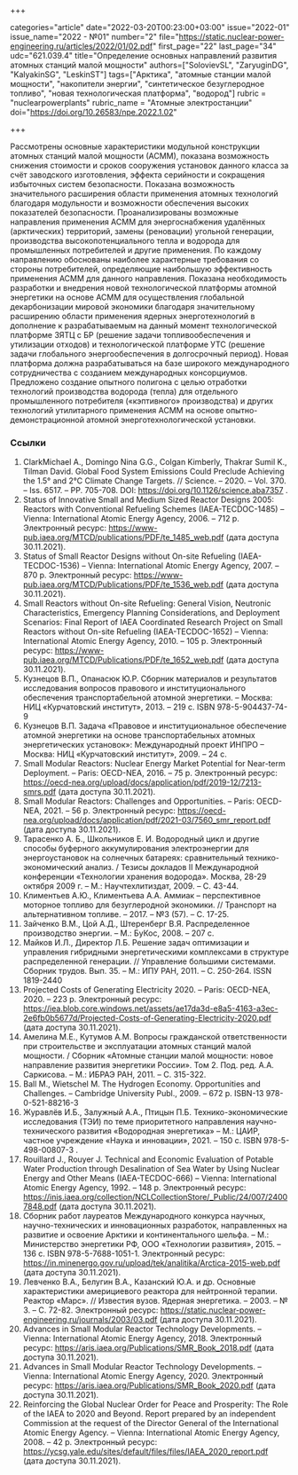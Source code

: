 +++

categories="article"
date="2022-03-20T00:23:00+03:00"
issue="2022-01"
issue_name="2022 - №01"
number="2"
file="https://static.nuclear-power-engineering.ru/articles/2022/01/02.pdf"
first_page="22"
last_page="34"
udc="621.039.4"
title="Определение основных направлений развития атомных станций малой мощности"
authors=["SolovievSL", "ZaryuginDG", "KalyakinSG", "LeskinST"]
tags=["Арктика", "атомные станции малой мощности", "накопители энергии", "синтетическое безуглеродное топливо", "новая технологическая платформа", "водород"]
rubric = "nuclearpowerplants"
rubric_name = "Aтомные электростанции"
doi="https://doi.org/10.26583/npe.2022.1.02"

+++

Рассмотрены основные характеристики модульной конструкции атомных станций малой мощности (АСММ), показана возможность снижения стоимости и сроков сооружения установок данного класса за счёт заводского изготовления, эффекта серийности и сокращения избыточных систем безопасности. Показана возможность значительного расширения области применения атомных технологий благодаря модульности и возможности обеспечения высоких показателей безопасности. Проанализированы возможные направления применения АСММ для энергоснабжения удалённых (арктических) территорий, замены (реновации) угольной генерации, производства высокопотенциального тепла и водорода для промышленных потребителей и другие применения. По каждому направлению обоснованы наиболее характерные требования со стороны потребителей, определяющие наибольшую эффективность применения АСММ для данного направления. Показана необходимость разработки и внедрения новой технологической платформы атомной энергетики на основе АСММ для осуществления глобальной декарбонизации мировой экономики благодаря значительному расширению области применения ядерных энерготехнологий в дополнение к разрабатываемым на данный момент технологической платформе ЗЯТЦ с БР (решение задачи топливообеспечения и утилизации отходов) и технологической платформе УТС (решение задачи глобального энергообеспечения в долгосрочный период). Новая платформа должна разрабатываться на базе широкого международного сотрудничества с созданием международных консорциумов. Предложено создание опытного полигона с целью отработки технологий производства водорода (тепла) для отдельного промышленного потребителя («кэптивного» производства) и других технологий утилитарного применения АСММ на основе опытно-демонстрационной атомной энерготехнологической установки.

### Ссылки

1. ClarkMichael A., Domingo Nina G.G., Colgan Kimberly, Thakrar Sumil K., Tilman David. Global Food System Emissions Could Preclude Achieving the 1.5° and 2°C Climate Change Targets. // Science. – 2020. – Vol. 370. – Iss. 6517. – PP. 705-708. DOI: https://doi.org/10.1126/science.aba7357 .
2. Status of Innovative Small and Medium Sized Reactor Designs 2005: Reactors with Conventional Refueling Schemes (IAEA-TECDOC-1485) – Vienna: International Atomic Energy Agency, 2006. – 712 p. Электронный ресурс: https://www-pub.iaea.org/MTCD/publications/PDF/te_1485_web.pdf (дата доступа 30.11.2021).
3. Status of Small Reactor Designs without On-site Refueling (IAEA-TECDOC-1536) – Vienna: International Atomic Energy Agency, 2007. – 870 p. Электронный ресурс: https://www-pub.iaea.org/MTCD/Publications/PDF/te_1536_web.pdf (дата доступа 30.11.2021).
4. Small Reactors without On-site Refueling: General Vision, Neutronic Characteristics, Emergency Planning Considerations, and Deployment Scenarios: Final Report of IAEA Coordinated Research Project on Small Reactors without On-site Refueling (IAEA-TECDOC-1652) – Vienna: International Atomic Energy Agency, 2010. – 105 p. Электронный ресурс: https://www-pub.iaea.org/MTCD/Publications/PDF/te_1652_web.pdf (дата доступа 30.11.2021).
5. Кузнецов В.П., Опанасюк Ю.Р. Сборник материалов и результатов исследования вопросов правового и институционального обеспечения транспортабельной атомной энергетики. – Москва: НИЦ «Курчатовский институт», 2013. – 219 с. ISBN 978-5-904437-74-9
6. Кузнецов В.П. Задача «Правовое и институциональное обеспечение атомной энергетики на основе транспортабельных атомных энергетических установок»: Международный проект ИНПРО – Москва: НИЦ «Курчатовский институт», 2009. – 24 с.
7. Small Modular Reactors: Nuclear Energy Market Potential for Near-term Deployment. – Paris: OECD-NEA, 2016. – 75 р. Электронный ресурс: https://oecd-nea.org/upload/docs/application/pdf/2019-12/7213-smrs.pdf (дата доступа 30.11.2021).
8. Small Modular Reactors: Challenges and Opportunities. – Paris: OECD-NEA, 2021. – 56 р. Электронный ресурс: https://oecd-nea.org/upload/docs/application/pdf/2021-03/7560_smr_report.pdf (дата доступа 30.11.2021).
9. Тарасенко А. Б., Школьников Е. И. Водородный цикл и другие способы буферного аккумулирования электроэнергии для энергоустановок на солнечных батареях: сравнительный технико-экономический анализ. / Тезисы докладов II Международной конференции «Технологии хранения водорода». Москва, 28-29 октября 2009 г. – М.: Научтехлитиздат, 2009. – С. 43-44.
10. Климентьев А.Ю., Климентьева А.А. Аммиак – перспективное моторное топливо для безуглеродной экономики. // Транспорт на альтернативном топливе. – 2017. – №3 (57). – С. 17-25.
11. Зайченко В.М., Цой А.Д., Штеренберг В.Я. Распределенное производство энергии. – М.: БуКос, 2008. – 207 с.
12. Майков И.Л., Директор Л.Б. Решение задач оптимизации и управления гибридными энергетическими комплексами в структуре распределенной генерации. // Управление большими системами. Сборник трудов. Вып. 35. – М.: ИПУ РАН, 2011. – С. 250-264. ISSN 1819-2440
13. Projected Costs of Generating Electricity 2020. – Paris: OECD-NEA, 2020. – 223 р. Электронный ресурс: https://iea.blob.core.windows.net/assets/ae17da3d-e8a5-4163-a3ec-2e6fb0b5677d/Projected-Costs-of-Generating-Electricity-2020.pdf (дата доступа 30.11.2021).
14. Амелина М.Е., Кутумов А.М. Вопросы гражданской ответственности при строительстве и эксплуатации атомных станций малой мощности. / Сборник «Атомные станции малой мощности: новое направление развития энергетики России». Том 2. Под. ред. А.А. Саркисова. – М.: ИБРАЭ РАН, 2011. – С. 315-322.
15. Ball M., Wietschel M. The Hydrogen Economy. Opportunities and Challenges. – Cambridge University Publ., 2009. – 672 p. ISBN-13 978-0-521-88216-3
16. Журавлёв И.Б., Залужный А.А., Птицын П.Б. Технико-экономические исследования (ТЭИ) по теме приоритетного направления научно-технического развития «Водородная энергетика» – М.: ЦАИР, частное учреждение «Наука и инновации», 2021. – 150 с. ISBN 978-5-498-00807-3 .
17. Rouillard J., Rouyer J. Technical and Economic Evaluation of Potable Water Production through Desalination of Sea Water by Using Nuclear Energy and Other Means (IAEA-TECDOC-666) – Vienna: International Atomic Energy Agency, 1992. – 148 p. Электронный ресурс: https://inis.iaea.org/collection/NCLCollectionStore/_Public/24/007/24007848.pdf (дата доступа 30.11.2021).
18. Сборник работ лауреатов Международного конкурса научных, научно-технических и инновационных разработок, направленных на развитие и освоение Арктики и континентального шельфа. – М.: Министерство энергетики РФ, ООО «Технологии развития», 2015. – 136 c. ISBN 978-5-7688-1051-1. Электронный ресурс: https://in.minenergo.gov.ru/upload/tek/analitika/Arctica-2015-web.pdf (дата доступа 30.11.2021).
19. Левченко В.А., Белугин В.А., Казанский Ю.А. и др. Основные характеристики америциевого реактора для нейтронной терапии. Реактор «Марс». // Известия вузов. Ядерная энергетика. – 2003. – № 3. – C. 72-82. Электронный ресурс: https://static.nuclear-power-engineering.ru/journals/2003/03.pdf (дата доступа 30.11.2021).
20. Advances in Small Modular Reactor Technology Developments. – Vienna: International Atomic Energy Agency, 2018. Электронный ресурс: https://aris.iaea.org/Publications/SMR_Book_2018.pdf (дата доступа 30.11.2021).
21. Advances in Small Modular Reactor Technology Developments. – Vienna: International Atomic Energy Agency, 2020. Электронный ресурс: https://aris.iaea.org/Publications/SMR_Book_2020.pdf (дата доступа 30.11.2021).
22. Reinforcing the Global Nuclear Order for Peace and Prosperity: The Role of the IAEA to 2020 and Beyond. Report prepared by an independent Commission at the request of the Director General of the International Atomic Energy Agency. – Vienna: International Atomic Energy Agency, 2008. – 42 p. Электронный ресурс: https://ycsg.yale.edu/sites/default/files/files/IAEA_2020_report.pdf (дата доступа 30.11.2021).